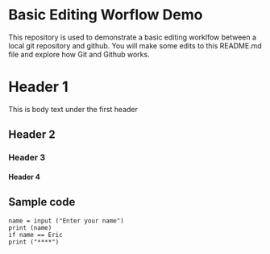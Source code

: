 # Basic Editing Worflow Demo
This repository is used to demonstrate a basic editing worklfow between a local git repository and github.  You will make some edits to this README.md file and explore how Git and Github works.

# Header 1
This is body text under the first header
## Header 2
### Header 3
#### Header 4

## Sample code

```
name = input ("Enter your name")
print (name)
if name == Eric
print ("****")

```
